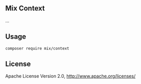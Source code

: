 ## Mix Context

...

## Usage

```
composer require mix/context
```

## License

Apache License Version 2.0, http://www.apache.org/licenses/
